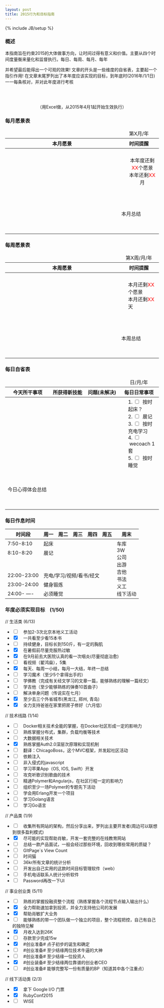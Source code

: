 ```yaml
---
layout: post
title: 2015行为和目标指南
---
```


{% include JB/setup %}


### 概述

本指南旨在约束2015的大体做事方向，让时间过得有意义和价值。主要从四个时间度量衡来量化和监督执行。每日、每周、每月、每年

并希望最后能得出一个可观的效果! 文章的开头是一些维度的自省表，主要起一个指引作用! 在文章末尾罗列出了本年度应该实现的目标，到年底时(2016年/1/1日)一一每条核对，并对此年度进行考核

<br>
<br>

<p style="text-align: center;">（用Excel做，从2015年4月1起开始生效执行）</p>

### 每月愿景表

<table style="border-top: 0px;  border-left: 0px;">
  <thead>
    <tr>
      <td style="border: 0px;"></td>
      <td style="text-align: center;">第X月/年</td>
    </tr>
    <tr>
      <th>本月愿景</th>
      <th>时间提醒</th>
    </tr>
  </thead>
  <tbody>
    <tr>
      <td></td>
      <td style="text-align: center;width:26%; height: 150px;padding-left: 30px;">
      本年度还剩<font color="red">XX</font>个愿景<br>
         本年还剩<font color="red">XX</font>月
      </td>
    </tr>
    <tr>
      <td></td>
        <td style="height: 130px;"> 本月总结
        </td>
    </tr>
  </tbody>
</table>

### 每周愿景表

<table style="border-top: 0px;  border-left: 0px;">
  <thead>
    <tr>
      <td style="border: 0px;"></td>
      <td style="text-align: center;">第X周/月/年</td>
    </tr>
    <tr>
      <th>本周愿景</th>
      <th>时间提醒</th>
    </tr>
  </thead>
  <tbody>
    <tr>
      <td></td>
      <td style="text-align: left;width:26%; height: 150px;padding-left: 30px;">
         本月还剩<font color="red">XX</font>个愿景<br>
         本月还剩<font color="red">XX</font>天
      </td>
    </tr>
    <tr>
      <td></td>
        <td style="height: 130px;"> 本周总结
        </td>
    </tr>
  </tbody>
</table>

### 每日自省表

<table style="border-top: 0px;  border-left: 0px;">
  <thead>
    <tr>
      <td style="border: 0px;"></td>
      <td style="border: 0px;"></td>
      <td style="border: 0px;"></td>
      <td style="text-align: center;">日/月/年</td>
    </tr>
    <tr>
      <th>今天所干事项</th>
      <th>所获得新技能</th>
      <th>问题(未解决)</th>
      <th>每日日常事项</th>
    </tr>
  </thead>
  <tbody>
    <tr>
      <td></td>
      <td></td>
      <td></td>
      <td style="text-align: left;width:26%; height: 150px;padding-left: 30px;">
         1. <input type="checkbox" /> &nbsp;按时起床？<br>
         2. <input type="checkbox" /> &nbsp;晨记<br>
         3. <input type="checkbox" /> &nbsp;按时充电学习<br>
         4. <input type="checkbox" /> &nbsp;wecoach 1 套<br>
         5. <input type="checkbox" /> &nbsp;按时睡觉<br>
      </td>
    </tr>
    <tr>
        <td style="height: 130px;"> 今日心得体会总结
        </td>
      <td colspan="3"></td>
    </tr>
  </tbody>
</table>

### 每日作息时间

<table>
  <thead>
    <tr>
      <th>时间段</th>
      <th>周一</th>
      <th>周二</th>
      <th>周三</th>
      <th>周四</th>
      <th>周五</th>
      <th>周末</th>
    </tr>
  </thead>
  <tbody>
    <tr>
      <td>7:50-8:10</td>
      <td colspan="5">起床</td>
      <td rowspan="8" class="col-lg-2">车库<br>3W<br>公司<br>出游<br>吉他<br>书法<br>义工<br>线下活动</td>
    </tr>
    <tr>
      <td>8:10-8:20</td>
      <td colspan="5">晨记</td>
    </tr>
    <tr>
      <td colspan="6" rowspan="2">&nbsp;</td>
    </tr>
    <tr></tr>
    <tr>
      <td>22:00-23:00</td>
      <td colspan="5">充电/学习/视频/看书/经文</td>
    </tr>
    <tr>
      <td>23:00-24:00</td>
      <td colspan="5" >健身锻炼</td>
    </tr>
    <tr>
      <td>24:00- —-</td>
      <td colspan="5" >必须睡觉</td>
    </tr>
  </tbody>
</table>

###  年度必须实现目标 &nbsp;&nbsp; (1/50)

// 生活类 (6/13)

* <input type="checkbox" /> &nbsp; &nbsp;参加2-3次北京本地义工活动
* <input type="checkbox" checked /> &nbsp; &nbsp;一共看至少看15本书
* <input type="checkbox" /> &nbsp; &nbsp;持续健身，目标长到150斤，有一定的胸肌
* <input type="checkbox" checked /> &nbsp; &nbsp;在暑假前尽量克服热过敏
* <input type="checkbox" checked /> &nbsp; &nbsp;在9月前去大医院认真的看一次咽炎(尽量彻底治愈)
* <input type="checkbox" /> &nbsp; &nbsp;看视频（翟鸿燊），5集
* <input type="checkbox" checked /> &nbsp; &nbsp;每天、每周一小结，每月一大结，年终一总结
* <input type="checkbox" /> &nbsp; &nbsp;学习魔术（至少5个拿得出手的）
* <input type="checkbox" /> &nbsp; &nbsp;学佛教（完成有关经文学习的文章一篇，能够熟练的理解一篇经文）
* <input type="checkbox" /> &nbsp; &nbsp;学吉他（至少能够熟练的弹奏10首曲子）
* <input type="checkbox" /> &nbsp; &nbsp;解决单身问题（传说实在七月）
* <input type="checkbox" checked /> &nbsp; &nbsp;至少去三个外省城市(黑龙江, 郑州, 青岛)
* <input type="checkbox" checked /> &nbsp; &nbsp;全力支持爸爸在家里把房子修好（六月低）


// 技术线路 (1/14)

* <input type="checkbox" /> &nbsp; &nbsp;Docker相关技术全能的掌握，在Docker社区形成一定的影响力
* <input type="checkbox" /> &nbsp; &nbsp;熟练掌握分布式，集群，负载均衡等技术
* <input type="checkbox" /> &nbsp; &nbsp;大数据相关技术
* <input type="checkbox" checked /> &nbsp; &nbsp;熟练掌握Auth2.0深层次原理和实现机制
* <input type="checkbox" /> &nbsp; &nbsp;翻译：ChicagoBoss，这个MVC框架，并发起社区活动
* <input type="checkbox" /> &nbsp; &nbsp;依赖注入
* <input type="checkbox" /> &nbsp; &nbsp;非入侵式的javascript
* <input type="checkbox" /> &nbsp; &nbsp;学习苹果App（OS, IOS, Swift）开发
* <input type="checkbox" /> &nbsp; &nbsp;攻克听歌识别歌曲的技术
* <input type="checkbox" /> &nbsp; &nbsp;精通Polymer和Angularjs，在社区行程一定的影响力
* <input type="checkbox" /> &nbsp; &nbsp;组织至少一场Polymer的专题先下活动
* <input type="checkbox" /> &nbsp; &nbsp;学会用Erlang开发一个项目
* <input type="checkbox" /> &nbsp; &nbsp;学习Golang语言
* <input type="checkbox" /> &nbsp; &nbsp;学习Go语言


// 产品类 (1/9)

* <input type="checkbox" /> &nbsp; &nbsp;收集所有网站的架构，然后分享出来，罗列出主要开发者(周边可以联想到很多盈利模式)
* <input type="checkbox" checked /> &nbsp; &nbsp;尽可能的实现帮助肖敏，开发一套完整的在线教育网站
* <input type="checkbox" /> &nbsp; &nbsp;总结一款产品面试，一般会经过那些环境，回收到哪些常用的质疑？
* <input type="checkbox" /> &nbsp; &nbsp;GItPage`s View Count
* <input type="checkbox" /> &nbsp; &nbsp;时间猫
* <input type="checkbox" /> &nbsp; &nbsp;36kr所有文章的统计分析
* <input type="checkbox" /> &nbsp; &nbsp;开发出自己实用的这款时间目标管理软件（web）
* <input type="checkbox" /> &nbsp; &nbsp;手机电话联系人统计分析软件
* <input type="checkbox" /> &nbsp; &nbsp;Password再改一下UI


// 事业创业类 (5/11)

* <input type="checkbox" /> &nbsp; &nbsp;熟练的掌握投融资整个流程（熟练掌握各个流程节点输入输出什么）
* <input type="checkbox" checked /> &nbsp; &nbsp;全力帮助速加拿到投资，并全力支持他公司的发展
* <input type="checkbox" checked /> &nbsp; &nbsp;帮助肖敏扩大业务
* <input type="checkbox" /> &nbsp; &nbsp;能够熟练的带一个团队做一个独立的项目，整个流程把控，自己有自己的独特见解
* <input type="checkbox" checked /> &nbsp; &nbsp;月收入达到26K
* <input type="checkbox" /> &nbsp; &nbsp;存款至少完成15w
* <input type="checkbox" checked /> &nbsp; &nbsp;\#创业准备# 点子初步的诞生和确定
* <input type="checkbox" /> &nbsp; &nbsp;\#创业准备# 至少结缘两位技术牛逼的大神
* <input type="checkbox" /> &nbsp; &nbsp;\#创业准备# 至少结缘一位投资人
* <input type="checkbox" checked /> &nbsp; &nbsp;\#创业装备# 至少结缘两位靠谱的创业者CEO
* <input type="checkbox" /> &nbsp; &nbsp;\#创业准备# 能够完整写一份有质量的BP（知道其中各个注重点）


// 线下活动类 (2/3)

* <input type="checkbox" checked /> &nbsp; &nbsp;拿下 Google I/O 门票
* <input type="checkbox" checked /> &nbsp; &nbsp;RubyConf2015
* <input type="checkbox" /> &nbsp; &nbsp;WISE
